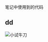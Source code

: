 笔记中使用到的代码
## dd
![小试牛刀]([..\\..\\pics\\01.jpeg](https://github.com/meng-yijie1996/myNotes/blob/master/pics/c018e5077389dfbd29126e6e2ad3282e.jpeg))
